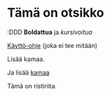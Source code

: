 # Tämä on otsikko

:DDD
**Boldattua** ja *kursivoitua*

[Käyttö-ohje](https://github.com/settheoreticalpineapple/otm2016/blob/master/dokumentointi/kaytto-ohje.md) (joka ei tee mitään)

Lisää kamaa.

Ja lisää [kamaa](https://github.com/settheoreticalpineapple/otm2016/blob/master/dokumentointi/maarittelydokumentti.md)

Tämä on ristiriita.
